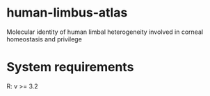 # human-limbus-atlas
Molecular identity of human limbal heterogeneity involved in corneal homeostasis and privilege
# System requirements
R: v >= 3.2
